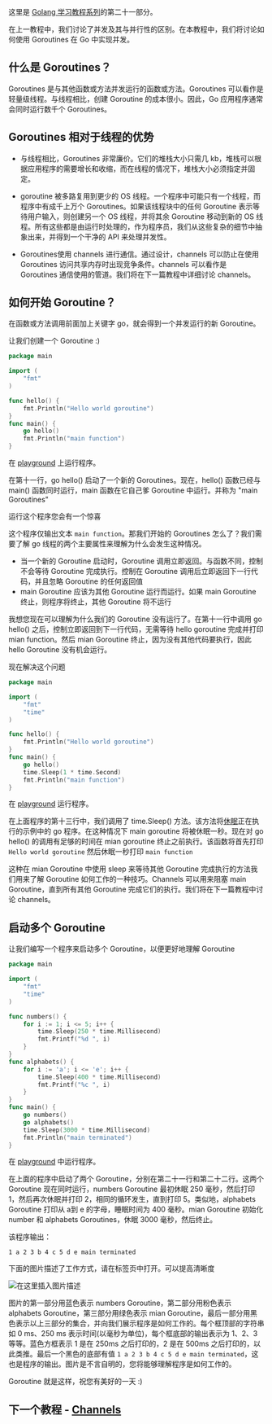这里是 [Golang 学习教程系列](https://github.com/LeaningGo/go-learn)的第二十一部分。

在上一教程中，我们讨论了并发及其与并行性的区别。在本教程中，我们将讨论如何使用 Goroutines 在 Go 中实现并发。

## 什么是 Goroutines？
Goroutines 是与其他函数或方法并发运行的函数或方法。Goroutines 可以看作是轻量级线程。与线程相比，创建 Goroutine 的成本很小。因此，Go 应用程序通常会同时运行数千个 Goroutines。

## Goroutines 相对于线程的优势

* 与线程相比，Goroutines 非常廉价。它们的堆栈大小只需几 kb，堆栈可以根据应用程序的需要增长和收缩，而在线程的情况下，堆栈大小必须指定并固定。

* goroutine 被多路复用到更少的 OS 线程。一个程序中可能只有一个线程，而程序中有成千上万个 Goroutines。如果该线程块中的任何 Goroutine 表示等待用户输入，则创建另一个 OS 线程，并将其余 Goroutine 移动到新的 OS 线程。所有这些都是由运行时处理的，作为程序员，我们从这些复杂的细节中抽象出来，并得到一个干净的 API 来处理并发性。

* Goroutines使用 channels 进行通信。通过设计，channels 可以防止在使用 Goroutines 访问共享内存时出现竞争条件。channels 可以看作是 Goroutines 通信使用的管道。我们将在下一篇教程中详细讨论 channels。

## 如何开始 Goroutine？
在函数或方法调用前面加上关键字 go，就会得到一个并发运行的新 Goroutine。

让我们创建一个 Goroutine :)

```go
package main

import (  
    "fmt"
)

func hello() {  
    fmt.Println("Hello world goroutine")
}
func main() {  
    go hello()
    fmt.Println("main function")
}
```
在 [playground](https://play.golang.org/p/zC78_fc1Hn) 上运行程序。

在第十一行，go hello() 启动了一个新的 Goroutines。现在，hello() 函数已经与 main() 函数同时运行，main 函数在它自己爹 Goroutine 中运行。并称为 "main Goroutines"

运行这个程序您会有一个惊喜

这个程序仅输出文本 `main function`。那我们开始的 Goroutines 怎么了？我们需要了解 go 线程的两个主要属性来理解为什么会发生这种情况。

* 当一个新的 Goroutine 启动时，Goroutine 调用立即返回。与函数不同，控制不会等待 Goroutine 完成执行。控制在 Goroutine 调用后立即返回下一行代码，并且忽略 Goroutine 的任何返回值
* main Goroutine 应该为其他 Goroutine 运行而运行。如果 main Goroutine 终止，则程序将终止，其他 Goroutine 将不运行

我想您现在可以理解为什么我们的 Goroutine 没有运行了。在第十一行中调用 go hello() 之后，控制立即返回到下一行代码，无需等待 hello goroutine 完成并打印 mian function。然后 mian Goroutine 终止，因为没有其他代码要执行，因此 hello Goroutine 没有机会运行。

现在解决这个问题
```go
package main

import (  
    "fmt"
    "time"
)

func hello() {  
    fmt.Println("Hello world goroutine")
}
func main() {  
    go hello()
    time.Sleep(1 * time.Second)
    fmt.Println("main function")
}
```
在 [playground](https://play.golang.org/p/U9ZZuSql8-) 运行程序。

在上面程序的第十三行中，我们调用了 time.Sleep() 方法。该方法将[休眠](https://golang.org/pkg/time/#Sleep)正在执行的示例中的 go 程序。在这种情况下 main goroutine 将被休眠一秒。现在对 go hello() 的调用有足够的时间在 mian goroutine 终止之前执行。该函数将首先打印 `Hello world goroutine` 然后休眠一秒打印 `main function`

这种在 mian Goroutine 中使用 sleep 来等待其他 Goroutine 完成执行的方法我们用来了解 Goroutine 如何工作的一种技巧。Channels 可以用来阻塞 main Goroutine，直到所有其他 Goroutine 完成它们的执行。我们将在下一篇教程中讨论 channels。

## 启动多个 Goroutine
让我们编写一个程序来启动多个 Goroutine，以便更好地理解 Goroutine

```go
package main

import (  
    "fmt"
    "time"
)

func numbers() {  
    for i := 1; i <= 5; i++ {
        time.Sleep(250 * time.Millisecond)
        fmt.Printf("%d ", i)
    }
}
func alphabets() {  
    for i := 'a'; i <= 'e'; i++ {
        time.Sleep(400 * time.Millisecond)
        fmt.Printf("%c ", i)
    }
}
func main() {  
    go numbers()
    go alphabets()
    time.Sleep(3000 * time.Millisecond)
    fmt.Println("main terminated")
}
```
在 [playground](https://play.golang.org/p/oltn5nw0w3) 中运行程序。

在上面的程序中启动了两个 Goroutine，分别在第二十一行和第二十二行。这两个 Goroutine 现在同时运行，numbers Goroutine 最初休眠 250 毫秒，然后打印 1，然后再次休眠并打印 2，相同的循环发生，直到打印 5。类似地，alphabets Goroutine 打印从 a到 e 的字母，睡眠时间为 400 毫秒。mian Goroutine 初始化 number 和 alphabets Goroutines，休眠 3000 毫秒，然后终止。

该程序输出：
```
1 a 2 3 b 4 c 5 d e main terminated  
```

下面的图片描述了工作方式，请在标签页中打开。可以提高清晰度

![在这里插入图片描述](https://img-blog.csdnimg.cn/20191106153454115.png?x-oss-process=image/watermark,type_ZmFuZ3poZW5naGVpdGk,shadow_10,text_aHR0cHM6Ly9ibG9nLmNzZG4ubmV0L2Jhb2Jhb3hpYW5udg==,size_16,color_FFFFFF,t_70)

图片的第一部分用蓝色表示 numbers Goroutine，第二部分用粉色表示 alphabets Goroutine，第三部分用绿色表示 mian Goroutine，最后一部分用黑色表示以上三部分的集合，并向我们展示程序是如何工作的。每个框顶部的字符串如 0 ms、250 ms 表示时间(以毫秒为单位)，每个框底部的输出表示为 1、2、3 等等。蓝色方框表示 1 是在 250ms 之后打印的，2 是在 500ms 之后打印的，以此类推。最后一个黑色的底部有值 `1 a 2 3 b 4 c 5 d e main terminated`，这也是程序的输出。图片是不言自明的，您将能够理解程序是如何工作的。

Goroutine 就是这样，祝您有美好的一天 :)

## 下一个教程 - [Channels](channels.md)
